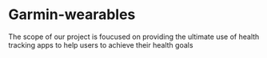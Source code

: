# Garmin-wearables

The scope of our project is foucused on providing the ultimate use of health tracking apps to help users to achieve their health goals
